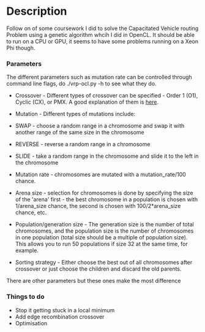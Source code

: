 # Description

Follow on of some coursework I did to solve the Capacitated Vehicle routing Problem using a genetic algorithm whcih I did in OpenCL. It should be able to run on a CPU or GPU, it seems to have some problems running on a Xeon Phi though.

### Parameters

The different parameters such as mutation rate can be controlled through command line flags, do ./vrp-ocl.py -h to see what they do.

* Crossover - Different types of crossover can be specified - Order 1 (O1), Cyclic (CX), or PMX. A good explanation of them is [here](http://www.rubicite.com/Tutorials/GeneticAlgorithms/CrossoverOperators/Order1CrossoverOperator.aspx).

* Mutation - Different types of mutations include:
 * SWAP - choose a random range in a chromosome and swap it with another range of the same size in the chromosome
 * REVERSE - reverse a random range in a chromosome
 * SLIDE - take a random range in the chromosome and slide it to the left in the chromosome

* Mutation rate - chromosomes are mutated with a mutation\_rate/100 chance.

* Arena size - selection for chromosomes is done by specifying the size of the 'arena' first - the best chromosome in a population is chosen with 1/arena\_size chance, the second is chosen with 100/2\*arena\_size chance, etc.

* Population/generation size - The generation size is the number of total chromosomes, and the population size is the number of chromosomes in one population (total size should be a multiple of population size). This allows you to run 50 populations if size 32 at the same time, for example.

* Sorting strategy - Either choose the best out of all chromosomes after crossover or just choose the children and discard the old parents.

There are other parameters but these ones make the most difference

### Things to do

* Stop it getting stuck in a local minimum
* Add edge recombination crossover
* Optimisation


